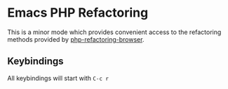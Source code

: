 # Emacs PHP Refactoring

This is a minor mode which provides convenient access to the refactoring
methods provided by
[php-refactoring-browser](https://github.com/QafooLabs/php-refactoring-browser).

## Keybindings

All keybindings will start with `C-c r`
